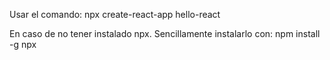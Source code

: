 Usar el comando:
npx create-react-app hello-react

En caso de no tener instalado npx. Sencillamente instalarlo con:
npm install -g npx
